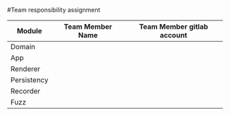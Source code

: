 #Team responsibility assignment

| Module      | Team Member Name | Team Member gitlab account |
|-------------|------------------|----------------------------|
| Domain      |                  |                            |
| App         |                  |                            |
| Renderer    |                  |                            |
| Persistency |                  |                            |
| Recorder    |                  |                            |
| Fuzz        |                  |                            |
